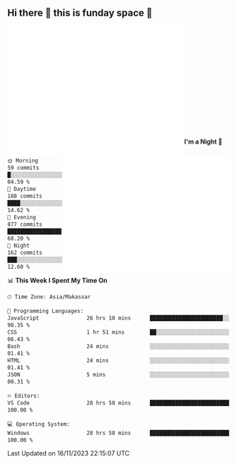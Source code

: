 ## Hi there 👋 this is funday space 🚀

<img align="left" width="400" alt="🌞" src="https://raw.githubusercontent.com/fhasnur/fhasnur/master/general.svg?token=ATQS65TR7ETTG5RLJUDIDBLBN34HE">
<img align="right" width="380" alt="🌞" src="https://raw.githubusercontent.com/fhasnur/fhasnur/master/statistics.svg?token=ATQS65TR7ETTG5RLJUDIDBLBN34HE">

<br><br><br><br><br><br><br><br><br><br><br><br><br><br>

<!--START_SECTION:waka-->
**I'm a Night 🦉** 

```text
🌞 Morning                59 commits          █░░░░░░░░░░░░░░░░░░░░░░░░   04.59 % 
🌆 Daytime                188 commits         ████░░░░░░░░░░░░░░░░░░░░░   14.62 % 
🌃 Evening                877 commits         █████████████████░░░░░░░░   68.20 % 
🌙 Night                  162 commits         ███░░░░░░░░░░░░░░░░░░░░░░   12.60 % 
```


📊 **This Week I Spent My Time On** 

```text
🕑︎ Time Zone: Asia/Makassar

💬 Programming Languages: 
JavaScript               26 hrs 10 mins      ███████████████████████░░   90.35 % 
CSS                      1 hr 51 mins        ██░░░░░░░░░░░░░░░░░░░░░░░   06.43 % 
Bash                     24 mins             ░░░░░░░░░░░░░░░░░░░░░░░░░   01.41 % 
HTML                     24 mins             ░░░░░░░░░░░░░░░░░░░░░░░░░   01.41 % 
JSON                     5 mins              ░░░░░░░░░░░░░░░░░░░░░░░░░   00.31 % 

🔥 Editors: 
VS Code                  28 hrs 58 mins      █████████████████████████   100.00 % 

💻 Operating System: 
Windows                  28 hrs 58 mins      █████████████████████████   100.00 % 
```


 Last Updated on 16/11/2023 22:15:07 UTC
<!--END_SECTION:waka-->
